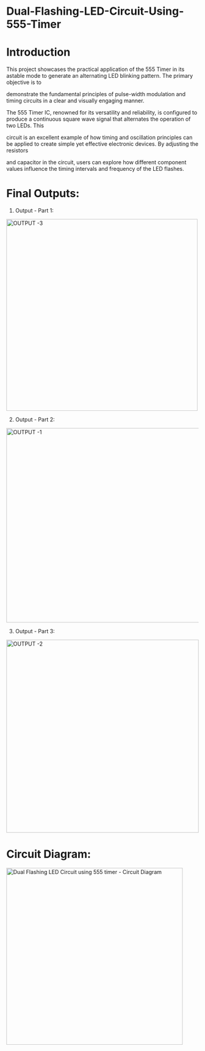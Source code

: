 # Dual-Flashing-LED-Circuit-Using-555-Timer

# Introduction

   This project showcases the practical application of the 555 Timer in its astable mode to generate an alternating LED blinking pattern. The primary objective is to 
   
   demonstrate the fundamental principles of pulse-width modulation and timing circuits in a clear and visually engaging manner.

  
   The 555 Timer IC, renowned for its versatility and reliability, is configured to produce a continuous square wave signal that alternates the operation of two LEDs. This 
   
   circuit is an excellent example of how timing and oscillation principles can be applied to create simple yet effective electronic devices. By adjusting the resistors 
   
   and capacitor in the circuit, users can explore how different component values influence the timing intervals and frequency of the LED flashes.


# Final Outputs:

1. Output - Part 1:

<img width="501" alt="OUTPUT -3" src="https://github.com/user-attachments/assets/9b14106e-bc73-48bd-8936-29e02c589e91">

2. Output - Part 2:

<img width="508" alt="OUTPUT -1" src="https://github.com/user-attachments/assets/d98628a0-4138-4a02-bb14-2fdfcc01dd15">

3. Output - Part 3:

<img width="504" alt="OUTPUT -2" src="https://github.com/user-attachments/assets/6f87af25-d5a2-42d5-8ba7-c95252fd810a">

# Circuit Diagram:

<img width="462" alt="Dual Flashing LED Circuit using 555 timer - Circuit Diagram" src="https://github.com/user-attachments/assets/3f6e42dc-40d7-445f-989a-ad59628c647e">
